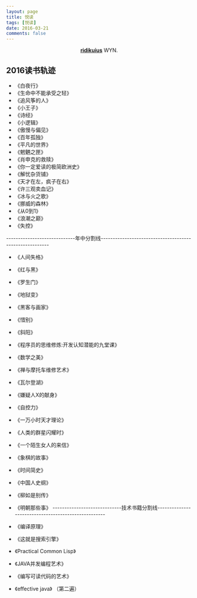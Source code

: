 ```yaml
---
layout: page
title: 悦读
tags: [悦读]
date: 2016-03-21
comments: false
---
```

    
<center><a href="https://github.com/ridikuius"><b>ridikuius</b></a> WYN.</center>

## 2016读书轨迹
* 《白夜行》
* 《生命中不能承受之轻》
* 《追风筝的人》
* 《小王子》
* 《诗经》
* 《小逻辑》
* 《傲慢与偏见》
* 《百年孤独》
* 《平凡的世界》
* 《魍魉之匣》
* 《肖申克的救赎》
* 《你一定爱读的极简欧洲史》
* 《解忧杂货铺》
* 《天才在左，疯子在右》
* 《许三观卖血记》
* 《冰与火之歌》
* 《挪威的森林》
* 《从0到1》
* 《浪潮之巅》
* 《失控》

-----------------------------年中分割线--------------------------------------------------------

* 《人间失格》
* 《红与黑》
* 《罗生门》
* 《地狱变》
* 《黑客与画家》
* 《惜别》
* 《斜阳》
* 《程序员的思维修炼:开发认知潜能的九堂课》
* 《数学之美》
* 《禅与摩托车维修艺术》
* 《瓦尔登湖》
* 《嫌疑人X的献身》
* 《自控力》
* 《一万小时天才理论》
* 《人类的群星闪耀时》
* 《一个陌生女人的来信》
* 《象棋的故事》
* 《时间简史》
* 《中国人史纲》 
* 《柳如是别传》
* 《明朝那些事》
-----------------------------技术书籍分割线----------------------------------------------------

* 《编译原理》
* 《这就是搜索引擎》
* 《Practical Common Lisp》
* 《JAVA并发编程艺术》
* 《编写可读代码的艺术》
* 《effective java》 （第二遍）
